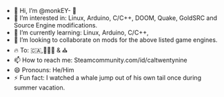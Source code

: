 - 👋 Hi, I’m @monkEY- 🐒
- 👀 I’m interested in: Linux, Arduino, C/C++, DOOM, Quake, GoldSRC and Source Engine modifications.
- 🌱 I’m currently learning: Linux, Arduino, C/C++, 
- 💞️ I’m looking to collaborate on mods for the above listed game engines.
- 🔥 To: 🇨🇦,👮🏻‍♂️ & ⛪
- 📫 How to reach me: Steamcommunity.com/id/caltwentynine
- 😄 Pronouns: He/Him
- ⚡ Fun fact: I watched a whale jump out of his own tail once during summer vacation.

<!---
monkEY-29/monkEY-29 is a ✨ special ✨ repository because its `README.md` (this file) appears on your GitHub profile.
You can click the Preview link to take a look at your changes.
--->
